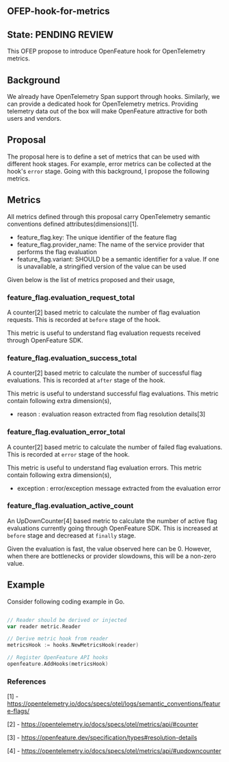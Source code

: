 ## OFEP-hook-for-metrics

## State: PENDING REVIEW

This OFEP propose to introduce OpenFeature hook for OpenTelemetry metrics.

## Background

We already have OpenTelemetry Span support through hooks. Similarly, we can provide a dedicated hook for OpenTelemetry
metrics. Providing telemetry data out of the box will make OpenFeature attractive for both users and vendors.

## Proposal

The proposal here is to define a set of metrics that can be used with different hook stages. For example, error metrics
can be collected at the hook's `error` stage. Going with this background, I propose the following metrics.

## Metrics

All metrics defined through this proposal carry OpenTelemetry semantic conventions defined attributes(dimensions)[1].

- feature_flag.key: The unique identifier of the feature flag
- feature_flag.provider_name: The name of the service provider that performs the flag evaluation
- feature_flag.variant:    SHOULD be a semantic identifier for a value. If one is unavailable, a stringified version of
  the value can be used

Given below is the list of metrics proposed and their usage,

### feature_flag.evaluation_request_total

A counter[2] based metric to calculate the number of flag evaluation requests. This is recorded at `before` stage of
the hook.

This metric is useful to understand flag evaluation requests received through OpenFeature SDK.

### feature_flag.evaluation_success_total

A counter[2] based metric to calculate the number of successful flag evaluations. This is recorded at `after` stage of
the hook.

This metric is useful to understand successful flag evaluations. This metric contain following extra dimension(s),

- reason : evaluation reason extracted from flag resolution details[3]

### feature_flag.evaluation_error_total

A counter[2] based metric to calculate the number of failed flag evaluations. This is recorded at `error` stage of
the hook.

This metric is useful to understand flag evaluation errors. This metric contain following extra dimension(s),

- exception : error/exception message extracted from the evaluation error

### feature_flag.evaluation_active_count

An UpDownCounter[4] based metric to calculate the number of active flag evaluations currently going through
OpenFeature SDK. This is increased at `before` stage and decreased at `finally` stage.

Given the evaluation is fast, the value observed here can be 0. However, when there are bottlenecks or provider
slowdowns, this will be a non-zero value.

## Example

Consider following coding example in Go.

```go

// Reader should be derived or injected 
var reader metric.Reader

// Derive metric hook from reader
metricsHook := hooks.NewMetricsHook(reader)

// Register OpenFeature API hooks
openfeature.AddHooks(metricsHook)
```

### References

[1] - https://opentelemetry.io/docs/specs/otel/logs/semantic_conventions/feature-flags/

[2] - https://opentelemetry.io/docs/specs/otel/metrics/api/#counter

[3] - https://openfeature.dev/specification/types#resolution-details

[4] - https://opentelemetry.io/docs/specs/otel/metrics/api/#updowncounter